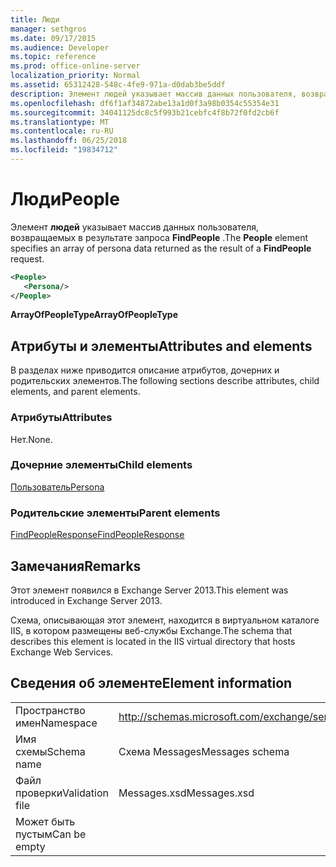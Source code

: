 ```yaml
---
title: Люди
manager: sethgros
ms.date: 09/17/2015
ms.audience: Developer
ms.topic: reference
ms.prod: office-online-server
localization_priority: Normal
ms.assetid: 65312428-548c-4fe9-971a-d0dab3be5ddf
description: Элемент людей указывает массив данных пользователя, возвращаемых в результате запроса FindPeople.
ms.openlocfilehash: df6f1af34872abe13a1d0f3a98b0354c55354e31
ms.sourcegitcommit: 34041125dc8c5f993b21cebfc4f8b72f0fd2cb6f
ms.translationtype: MT
ms.contentlocale: ru-RU
ms.lasthandoff: 06/25/2018
ms.locfileid: "19834712"
---
```

# <a name="people"></a><span data-ttu-id="05c59-103">Люди</span><span class="sxs-lookup"><span data-stu-id="05c59-103">People</span></span>

<span data-ttu-id="05c59-104">Элемент **людей** указывает массив данных пользователя, возвращаемых в результате запроса **FindPeople** .</span><span class="sxs-lookup"><span data-stu-id="05c59-104">The **People** element specifies an array of persona data returned as the result of a **FindPeople** request.</span></span> 
  
```XML
<People>
   <Persona/>
</People>
```

<span data-ttu-id="05c59-105">**ArrayOfPeopleType**</span><span class="sxs-lookup"><span data-stu-id="05c59-105">**ArrayOfPeopleType**</span></span>

## <a name="attributes-and-elements"></a><span data-ttu-id="05c59-106">Атрибуты и элементы</span><span class="sxs-lookup"><span data-stu-id="05c59-106">Attributes and elements</span></span>

<span data-ttu-id="05c59-107">В разделах ниже приводится описание атрибутов, дочерних и родительских элементов.</span><span class="sxs-lookup"><span data-stu-id="05c59-107">The following sections describe attributes, child elements, and parent elements.</span></span>
  
### <a name="attributes"></a><span data-ttu-id="05c59-108">Атрибуты</span><span class="sxs-lookup"><span data-stu-id="05c59-108">Attributes</span></span>

<span data-ttu-id="05c59-109">Нет.</span><span class="sxs-lookup"><span data-stu-id="05c59-109">None.</span></span>
  
### <a name="child-elements"></a><span data-ttu-id="05c59-110">Дочерние элементы</span><span class="sxs-lookup"><span data-stu-id="05c59-110">Child elements</span></span>

[<span data-ttu-id="05c59-111">Пользователь</span><span class="sxs-lookup"><span data-stu-id="05c59-111">Persona</span></span>](persona.md)
  
### <a name="parent-elements"></a><span data-ttu-id="05c59-112">Родительские элементы</span><span class="sxs-lookup"><span data-stu-id="05c59-112">Parent elements</span></span>

[<span data-ttu-id="05c59-113">FindPeopleResponse</span><span class="sxs-lookup"><span data-stu-id="05c59-113">FindPeopleResponse</span></span>](findpeopleresponse.md)
  
## <a name="remarks"></a><span data-ttu-id="05c59-114">Замечания</span><span class="sxs-lookup"><span data-stu-id="05c59-114">Remarks</span></span>

<span data-ttu-id="05c59-115">Этот элемент появился в Exchange Server 2013.</span><span class="sxs-lookup"><span data-stu-id="05c59-115">This element was introduced in Exchange Server 2013.</span></span>
  
<span data-ttu-id="05c59-116">Схема, описывающая этот элемент, находится в виртуальном каталоге IIS, в котором размещены веб-службы Exchange.</span><span class="sxs-lookup"><span data-stu-id="05c59-116">The schema that describes this element is located in the IIS virtual directory that hosts Exchange Web Services.</span></span>
  
## <a name="element-information"></a><span data-ttu-id="05c59-117">Сведения об элементе</span><span class="sxs-lookup"><span data-stu-id="05c59-117">Element information</span></span>

|||
|:-----|:-----|
|<span data-ttu-id="05c59-118">Пространство имен</span><span class="sxs-lookup"><span data-stu-id="05c59-118">Namespace</span></span>  <br/> |http://schemas.microsoft.com/exchange/services/2006/messages  <br/> |
|<span data-ttu-id="05c59-119">Имя схемы</span><span class="sxs-lookup"><span data-stu-id="05c59-119">Schema name</span></span>  <br/> |<span data-ttu-id="05c59-120">Схема Messages</span><span class="sxs-lookup"><span data-stu-id="05c59-120">Messages schema</span></span>  <br/> |
|<span data-ttu-id="05c59-121">Файл проверки</span><span class="sxs-lookup"><span data-stu-id="05c59-121">Validation file</span></span>  <br/> |<span data-ttu-id="05c59-122">Messages.xsd</span><span class="sxs-lookup"><span data-stu-id="05c59-122">Messages.xsd</span></span>  <br/> |
|<span data-ttu-id="05c59-123">Может быть пустым</span><span class="sxs-lookup"><span data-stu-id="05c59-123">Can be empty</span></span>  <br/> ||
   

